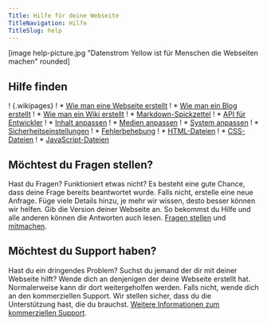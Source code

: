 ```yaml
---
Title: Hilfe für deine Webseite
TitleNavigation: Hilfe
TitleSlug: help
---
```

[image help-picture.jpg "Datenstrom Yellow ist für Menschen die Webseiten machen" rounded]

## Hilfe finden

! {.wikipages}
! * [Wie man eine Webseite erstellt](how-to-make-a-website)
! * [Wie man ein Blog erstellt](how-to-make-a-blog)
! * [Wie man ein Wiki erstellt](how-to-make-a-wiki)
! * [Markdown-Spickzettel](markdown-cheat-sheet)
! * [API für Entwickler](api)
! * [Inhalt anpassen](adjusting-content)
! * [Medien anpassen](adjusting-media)
! * [System anpassen](adjusting-system)
! * [Sicherheitseinstellungen](security-configuration)
! * [Fehlerbehebung](troubleshooting)
! * [HTML-Dateien](html-files)
! * [CSS-Dateien](css-files)
! * [JavaScript-Dateien](javascript-files)

## Möchtest du Fragen stellen?

Hast du Fragen? Funktioniert etwas nicht? Es besteht eine gute Chance, dass deine Frage bereits beantwortet wurde. Falls nicht, erstelle eine neue Anfrage. Füge viele Details hinzu, je mehr wir wissen, desto besser können wir helfen. Gib die Version deiner Webseite an. So bekommst du Hilfe und alle anderen können die Antworten auch lesen. [Fragen stellen](https://github.com/datenstrom/yellow/issues) und [mitmachen](https://github.com/datenstrom/yellow/blob/master/CONTRIBUTING.md).  

## Möchtest du Support haben?

Hast du ein dringendes Problem? Suchst du jemand der dir mit deiner Webseite hilft? Wende dich an denjenigen der deine Webseite erstellt hat. Normalerweise kann dir dort weitergeholfen werden. Falls nicht, wende dich an den kommerziellen Support. Wir stellen sicher, dass du die Unterstützung hast, die du brauchst. [Weitere Informationen zum kommerziellen Support](https://mayberg.se/support/).